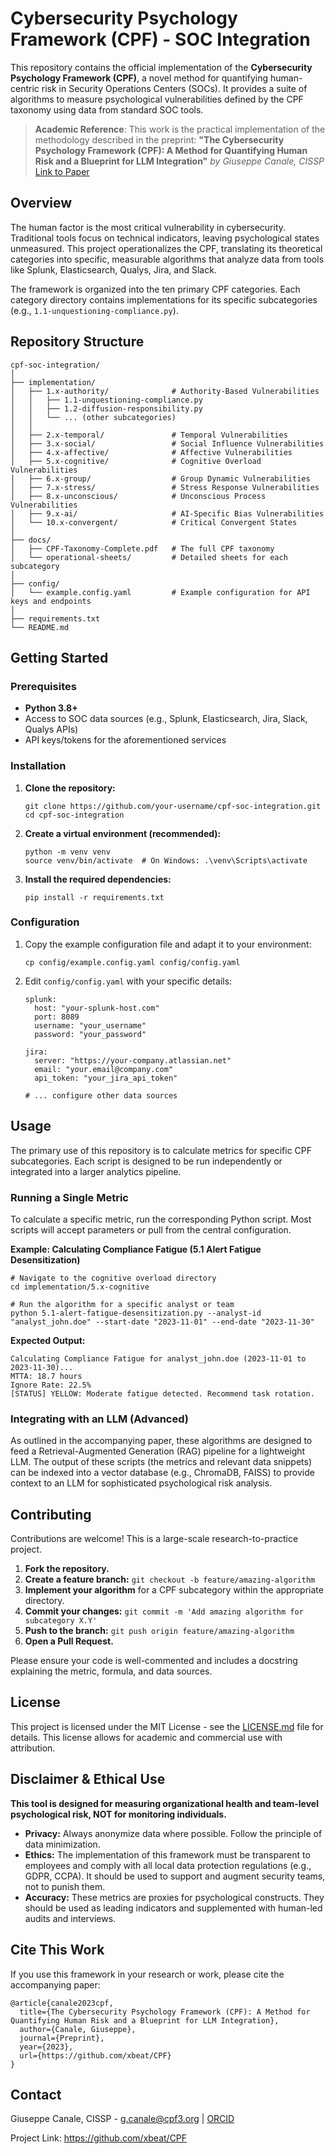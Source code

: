 # Cybersecurity Psychology Framework (CPF) - SOC Integration

This repository contains the official implementation of the **Cybersecurity Psychology Framework (CPF)**, a novel method for quantifying human-centric risk in Security Operations Centers (SOCs). It provides a suite of algorithms to measure psychological vulnerabilities defined by the CPF taxonomy using data from standard SOC tools.

> **Academic Reference**: This work is the practical implementation of the methodology described in the preprint:
> **"The Cybersecurity Psychology Framework (CPF): A Method for Quantifying Human Risk and a Blueprint for LLM Integration"**
> *by Giuseppe Canale, CISSP*
> [Link to Paper](https://github.com/xbeat/CPF/blob/main/A_Method_for_Quantifying_Human_Risk_and_a_Blueprint_for_LLM_Integration.pdf)

## Overview

The human factor is the most critical vulnerability in cybersecurity. Traditional tools focus on technical indicators, leaving psychological states unmeasured. This project operationalizes the CPF, translating its theoretical categories into specific, measurable algorithms that analyze data from tools like Splunk, Elasticsearch, Qualys, Jira, and Slack.

The framework is organized into the ten primary CPF categories. Each category directory contains implementations for its specific subcategories (e.g., `1.1-unquestioning-compliance.py`).

## Repository Structure

```
cpf-soc-integration/
│
├── implementation/
│   ├── 1.x-authority/              # Authority-Based Vulnerabilities
│   │   ├── 1.1-unquestioning-compliance.py
│   │   ├── 1.2-diffusion-responsibility.py
│   │   └── ... (other subcategories)
│   │
│   ├── 2.x-temporal/               # Temporal Vulnerabilities
│   ├── 3.x-social/                 # Social Influence Vulnerabilities
│   ├── 4.x-affective/              # Affective Vulnerabilities
│   ├── 5.x-cognitive/              # Cognitive Overload Vulnerabilities
│   ├── 6.x-group/                  # Group Dynamic Vulnerabilities
│   ├── 7.x-stress/                 # Stress Response Vulnerabilities
│   ├── 8.x-unconscious/            # Unconscious Process Vulnerabilities
│   ├── 9.x-ai/                     # AI-Specific Bias Vulnerabilities
│   └── 10.x-convergent/            # Critical Convergent States
│
├── docs/
│   ├── CPF-Taxonomy-Complete.pdf   # The full CPF taxonomy
│   └── operational-sheets/         # Detailed sheets for each subcategory
│
├── config/
│   └── example.config.yaml         # Example configuration for API keys and endpoints
│
├── requirements.txt
└── README.md
```

## Getting Started

### Prerequisites

- **Python 3.8+**
- Access to SOC data sources (e.g., Splunk, Elasticsearch, Jira, Slack, Qualys APIs)
- API keys/tokens for the aforementioned services

### Installation

1. **Clone the repository:**

   ```
   git clone https://github.com/your-username/cpf-soc-integration.git
   cd cpf-soc-integration
   ```

2. **Create a virtual environment (recommended):**

   ```
   python -m venv venv
   source venv/bin/activate  # On Windows: .\venv\Scripts\activate
   ```

3. **Install the required dependencies:**

   ```
   pip install -r requirements.txt
   ```

### Configuration

1. Copy the example configuration file and adapt it to your environment:

   ```
   cp config/example.config.yaml config/config.yaml
   ```

2. Edit `config/config.yaml` with your specific details:

   ```
   splunk:
     host: "your-splunk-host.com"
     port: 8089
     username: "your_username"
     password: "your_password"
   
   jira:
     server: "https://your-company.atlassian.net"
     email: "your.email@company.com"
     api_token: "your_jira_api_token"
   
   # ... configure other data sources
   ```

## Usage

The primary use of this repository is to calculate metrics for specific CPF subcategories. Each script is designed to be run independently or integrated into a larger analytics pipeline.

### Running a Single Metric

To calculate a specific metric, run the corresponding Python script. Most scripts will accept parameters or pull from the central configuration.

**Example: Calculating Compliance Fatigue (5.1 Alert Fatigue Desensitization)**

```
# Navigate to the cognitive overload directory
cd implementation/5.x-cognitive

# Run the algorithm for a specific analyst or team
python 5.1-alert-fatigue-desensitization.py --analyst-id "analyst_john.doe" --start-date "2023-11-01" --end-date "2023-11-30"
```

**Expected Output:**

```
Calculating Compliance Fatigue for analyst_john.doe (2023-11-01 to 2023-11-30)...
MTTA: 18.7 hours
Ignore Rate: 22.5%
[STATUS] YELLOW: Moderate fatigue detected. Recommend task rotation.
```

### Integrating with an LLM (Advanced)

As outlined in the accompanying paper, these algorithms are designed to feed a Retrieval-Augmented Generation (RAG) pipeline for a lightweight LLM. The output of these scripts (the metrics and relevant data snippets) can be indexed into a vector database (e.g., ChromaDB, FAISS) to provide context to an LLM for sophisticated psychological risk analysis.

## Contributing

Contributions are welcome! This is a large-scale research-to-practice project.

1. **Fork the repository.**
2. **Create a feature branch:** `git checkout -b feature/amazing-algorithm`
3. **Implement your algorithm** for a CPF subcategory within the appropriate directory.
4. **Commit your changes:** `git commit -m 'Add amazing algorithm for subcategory X.Y'`
5. **Push to the branch:** `git push origin feature/amazing-algorithm`
6. **Open a Pull Request.**

Please ensure your code is well-commented and includes a docstring explaining the metric, formula, and data sources.

## License

This project is licensed under the MIT License - see the [LICENSE.md](https://license.md/) file for details. This license allows for academic and commercial use with attribution.

## Disclaimer & Ethical Use

**This tool is designed for measuring organizational health and team-level psychological risk, NOT for monitoring individuals.**

- **Privacy:** Always anonymize data where possible. Follow the principle of data minimization.
- **Ethics:** The implementation of this framework must be transparent to employees and comply with all local data protection regulations (e.g., GDPR, CCPA). It should be used to support and augment security teams, not to punish them.
- **Accuracy:** These metrics are proxies for psychological constructs. They should be used as leading indicators and supplemented with human-led audits and interviews.

## Cite This Work

If you use this framework in your research or work, please cite the accompanying paper:

```
@article{canale2023cpf,
  title={The Cybersecurity Psychology Framework (CPF): A Method for Quantifying Human Risk and a Blueprint for LLM Integration},
  author={Canale, Giuseppe},
  journal={Preprint},
  year={2023},
  url={https://github.com/xbeat/CPF}
}
```

## Contact

Giuseppe Canale, CISSP - [g.canale@cpf3.org](https://mailto:g.canale@cpf3.org/) | [ORCID](https://orcid.org/0009-0007-3263-6897)

Project Link: https://github.com/xbeat/CPF

